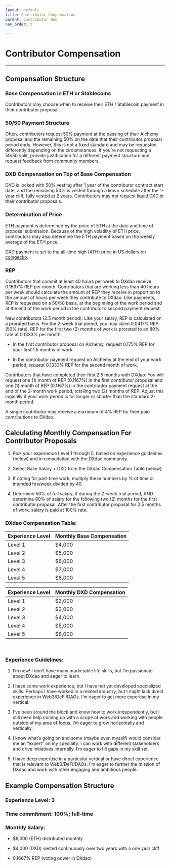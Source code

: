 ```yaml
---
layout: default
title: Contributor Compensation
parent: Contributor Hub
nav_order: 3

---
```


# Contributor Compensation

___

## Compensation Structure

### Base Compensation in ETH or Stablecoins 

Contributors may choose when to receive their ETH / Stablecoin payment in their contributor proposal.

### 50/50 Payment Structure

Often, contributors request 50% payment at the passing of their Alchemy proposal and the remaining 50% on the date that their contributor proposal period ends. However, this is not a fixed standard and may be requested differently depending on the circumstances. If you’re not requesting a 50/50 split, provide justification for a different payment structure and request feedback from community members.

### DXD Compensation on Top of Base Compensation

DXD is locked with 50% vesting after 1 year of the contributor contract start date, and the remaining 50% is vested through a linear schedule after the 1-year cliff, fully vested at 2 years. Contributors may not request liquid DXD in their contributor proposals.

### Determination of Price

ETH payment is determined by the price of ETH at the date and time of proposal submission. Because of the high volatility of ETH price, contributors may also determine the ETH payment based on the weekly average of the ETH price.

DXD payment is set to the all-time high (ATH) price in US dollars on <a href="https://www.coingecko.com/en/coins/dxdao" target="_blank">coingecko</a>.

### REP

Contributors that commit at least 40 hours per week to DXdao receive 0.1667% REP per month. Contributors that are working less than 40 hours per week should calculate the amount of REP they receive in proportion to the amount of hours per week they contribute to DXdao. Like payments, REP is requested on a 50/50 basis, at the beginning of the work period and at the end of the work period in the contributor’s second payment request.

New contributors (2.5 month period): Like your salary, REP is calculated on a prorated basis. For the 2-week trial period, you may claim 0.0417% REP (50% rate). REP for the first two (2) months of work is prorated to an 80% rate at 0.1333% per month.

-   In the first contributor proposal on Alchemy, request 0.175% REP for your first 1.5 months of work.
    
-   In the contributor payment request on Alchemy at the end of your work period, request 0.1333% REP for the second month of work.

Contributors that have completed their first 2.5 months with DXdao: You will request one (1) month of REP (0.1167%) in the first contributor proposal and one (1) month of REP (0.1167%) in the contributor payment request at the end of the 2-month work period, totalling two (2) months of REP. Adjust this logically if your work period is for longer or shorter than the standard 2-month period.

A single contributor may receive a maximum of 4% REP for their paid contributions to DXdao.

## Calculating Monthly Compensation For Contributor Proposals

1.  Pick your experience Level 1 through 5, based on experience guidelines (below) and in consultation with the DXdao community.
    
2.  Select Base Salary + DXD from the DXdao Compensation Table (below).
    
3.  If opting for part-time work, multiply these numbers by % of time or intended hrs/week divided by 40.
    
4.  Determine 50% of full salary, if during the 2-week trial period, AND determine 80% of salary for the following two (2) months for the first contributor proposal. After the first contributor proposal for 2.5 months of work, salary is paid at 100% rate.

### DXdao Compensation Table:

| Experience Level | Monthly Base Compensation |
|:-----------------|:--------------------------|
| Level 1          | $4,000                    |
| Level 2          | $5,000                    |
| Level 3          | $6,000                    |
| Level 4          | $7,000                    |
| Level 5          | $8,000                    |

| Experience Level | Monthly DXD Compensation |
|:-----------------|:--------------------------|
| Level 1          | $2,000                    |
| Level 2          | $3,000                    |
| Level 3          | $4,000                    |
| Level 4          | $5,000                    |
| Level 5          | $6,000                    |


⠀
### Experience Guidelines:

1.  I’m new! I don’t have many marketable life skills, but I’m passionate about DXdao and eager to learn.
    
2.  I have some work experience, but I have not yet developed specialized skills. Perhaps I have worked in a related industry, but I might lack direct experience in Web3/DeFi/DAOs. I’m eager to get more expertise in my vertical.
    
3.  I’ve been around the block and know how to work independently, but I still need help coming up with a scope of work and working with people outside of my area of focus. I’m eager to grow horizontally and vertically.
    
4.  I know what’s going on and some (maybe even myself) would consider me an “expert” on my specialty. I can work with different stakeholders and drive initiatives internally. I’m eager to fill gaps in my skill set.
    
5.  I have deep expertise in a particular vertical or have direct experience that is relevant to Web3/DeFi/DAOs. I’m eager to further the mission of DXdao and work with other engaging and ambitious people.

## Example Compensation Structure
    
### **Experience Level**: 3

### **Time commitment**: 100%; full-time

### **Monthly Salary**:
    
-   $6,000 (ETH) distributed monthly
    
-   $4,000 (DXD) vested continuously over two years with a one year cliff
    
-   0.1667% REP (voting power in DXdao)
    





⠀